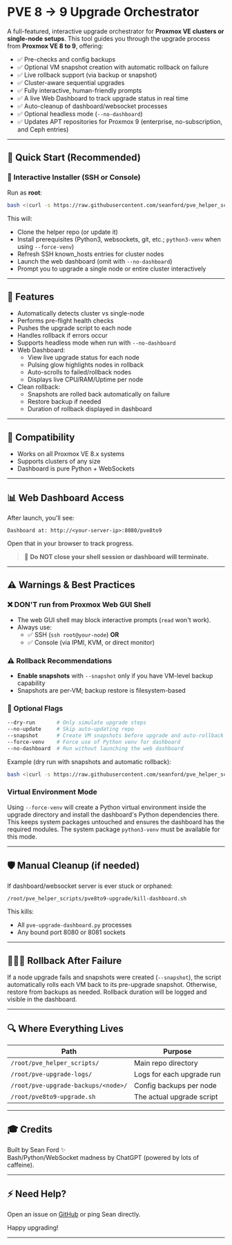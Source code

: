 # PVE 8 → 9 Upgrade Orchestrator

A full-featured, interactive upgrade orchestrator for **Proxmox VE clusters or single-node setups**. This tool guides you through the upgrade process from **Proxmox VE 8 to 9**, offering:

- ✅ Pre-checks and config backups
- ✅ Optional VM snapshot creation with automatic rollback on failure
- ✅ Live rollback support (via backup or snapshot)
- ✅ Cluster-aware sequential upgrades
- ✅ Fully interactive, human-friendly prompts
- ✅ A live Web Dashboard to track upgrade status in real time
- ✅ Auto-cleanup of dashboard/websocket processes
- ✅ Optional headless mode (`--no-dashboard`)
- ✅ Updates APT repositories for Proxmox 9 (enterprise, no-subscription, and Ceph entries)

---

## 🚀 Quick Start (Recommended)

### 🔗 Interactive Installer (SSH or Console)

Run as **root**:

```bash
bash <(curl -s https://raw.githubusercontent.com/seanford/pve_helper_scripts/main/pve8to9-upgrade/pve-upgrade-orchestrator.sh)
```

This will:

- Clone the helper repo (or update it)
- Install prerequisites (Python3, websockets, git, etc.; `python3-venv` when using `--force-venv`)
- Refresh SSH known_hosts entries for cluster nodes
- Launch the web dashboard (omit with `--no-dashboard`)
- Prompt you to upgrade a single node or entire cluster interactively

---

## 🔧 Features

- Automatically detects cluster vs single-node
- Performs pre-flight health checks
- Pushes the upgrade script to each node
- Handles rollback if errors occur
- Supports headless mode when run with `--no-dashboard`
- Web Dashboard:
  - View live upgrade status for each node
  - Pulsing glow highlights nodes in rollback
  - Auto-scrolls to failed/rollback nodes
  - Displays live CPU/RAM/Uptime per node
- Clean rollback:
  - Snapshots are rolled back automatically on failure
  - Restore backup if needed
  - Duration of rollback displayed in dashboard

---

## 📅 Compatibility

- Works on all Proxmox VE 8.x systems
- Supports clusters of any size
- Dashboard is pure Python + WebSockets

---

## 📊 Web Dashboard Access

After launch, you'll see:

```
Dashboard at: http://<your-server-ip>:8080/pve8to9
```

Open that in your browser to track progress.

> 🚫 **Do NOT close your shell session or dashboard will terminate.**

---

## ⚠️ Warnings & Best Practices

### ❌ **DON'T run from Proxmox Web GUI Shell**

- The web GUI shell may block interactive prompts (`read` won't work).
- Always use:
  - ✅ SSH (`ssh root@your-node`) **OR**
  - ✅ Console (via IPMI, KVM, or direct monitor)

### ⚠️ Rollback Recommendations

- **Enable snapshots** with `--snapshot` only if you have VM-level backup capability
- Snapshots are per-VM; backup restore is filesystem-based

### 🚧 Optional Flags

```bash
--dry-run       # Only simulate upgrade steps
--no-update     # Skip auto-updating repo
--snapshot      # Create VM snapshots before upgrade and auto-rollback on failure
--force-venv    # Force use of Python venv for dashboard
--no-dashboard  # Run without launching the web dashboard
```

Example (dry run with snapshots and automatic rollback):

```bash
bash <(curl -s https://raw.githubusercontent.com/seanford/pve_helper_scripts/main/pve8to9-upgrade/pve-upgrade-orchestrator.sh) --dry-run --snapshot
```

### Virtual Environment Mode

Using `--force-venv` will create a Python virtual environment inside the upgrade directory and install the dashboard's Python dependencies there. This keeps system packages untouched and ensures the dashboard has the required modules. The system package `python3-venv` must be available for this mode.

---

## 🛡️ Manual Cleanup (if needed)

If dashboard/websocket server is ever stuck or orphaned:

```bash
/root/pve_helper_scripts/pve8to9-upgrade/kill-dashboard.sh
```

This kills:

- All `pve-upgrade-dashboard.py` processes
- Any bound port 8080 or 8081 sockets

---

## 🧍🏼‍⚖️ Rollback After Failure

If a node upgrade fails and snapshots were created (`--snapshot`), the script automatically rolls each VM back to its pre-upgrade snapshot. Otherwise, restore from backups as needed. Rollback duration will be logged and visible in the dashboard.

---

## 🔍 Where Everything Lives

| Path | Purpose |
|----------------------------------------|-------------------------------|
| `/root/pve_helper_scripts/` | Main repo directory |
| `/root/pve-upgrade-logs/` | Logs for each upgrade run |
| `/root/pve-upgrade-backups/<node>/` | Config backups per node |
| `/root/pve8to9-upgrade.sh` | The actual upgrade script |

---

## 🎓 Credits

Built by Sean Ford ✨\
Bash/Python/WebSocket madness by ChatGPT (powered by lots of caffeine).

---

## ⚡ Need Help?

Open an issue on [GitHub](https://github.com/seanford/pve_helper_scripts/issues) or ping Sean directly.

Happy upgrading!

---
